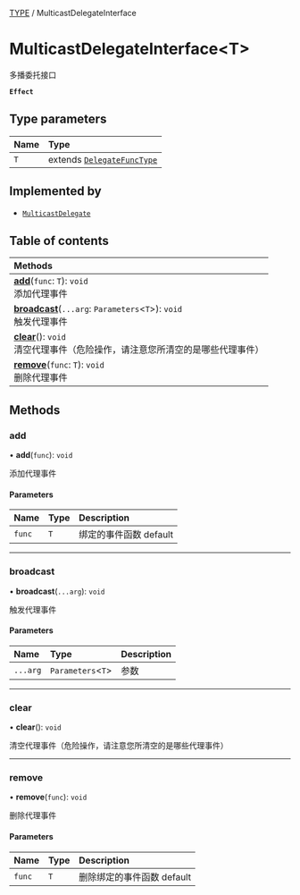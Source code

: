 [TYPE](../groups/Core.TYPE.md) / MulticastDelegateInterface

# MulticastDelegateInterface<T\> <Badge type="tip" text="Interface" /> <Score text="MulticastDelegateInterface<T\>" />

多播委托接口

**`Effect`**


## Type parameters

| Name | Type |
| :------ | :------ |
| `T` | extends [`DelegateFuncType`](../modules/Core.mw.md#delegatefunctype) |

## Implemented by

- [`MulticastDelegate`](../classes/mw.MulticastDelegate.md)

## Table of contents

| Methods |
| :-----|
| **[add](mw.MulticastDelegateInterface.md#add)**(`func`: `T`): `void` <br> 添加代理事件|
| **[broadcast](mw.MulticastDelegateInterface.md#broadcast)**(`...arg`: `Parameters`<`T`\>): `void` <br> 触发代理事件|
| **[clear](mw.MulticastDelegateInterface.md#clear)**(): `void` <br> 清空代理事件（危险操作，请注意您所清空的是哪些代理事件）|
| **[remove](mw.MulticastDelegateInterface.md#remove)**(`func`: `T`): `void` <br> 删除代理事件|

## Methods

### add <Score text="add" /> 

• **add**(`func`): `void` 

添加代理事件


#### Parameters

| Name | Type | Description |
| :------ | :------ | :------ |
| `func` | `T` |  绑定的事件函数 default |


___

### broadcast <Score text="broadcast" /> 

• **broadcast**(`...arg`): `void` 

触发代理事件


#### Parameters

| Name | Type | Description |
| :------ | :------ | :------ |
| `...arg` | `Parameters`<`T`\> |  参数 |


___

### clear <Score text="clear" /> 

• **clear**(): `void` 

清空代理事件（危险操作，请注意您所清空的是哪些代理事件）



___

### remove <Score text="remove" /> 

• **remove**(`func`): `void` 

删除代理事件


#### Parameters

| Name | Type | Description |
| :------ | :------ | :------ |
| `func` | `T` |  删除绑定的事件函数 default |

